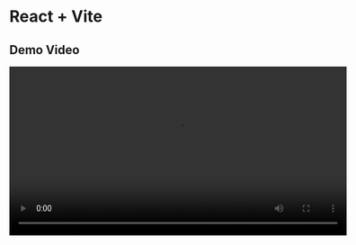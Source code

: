 # React + Vite

## Demo Video

<video width="600" controls>
  <source src="./src/assets/Demo.mp4" type="video/mp4" />
  Your browser does not support the video tag.
</video>
